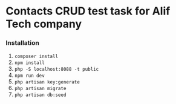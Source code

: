 # Contacts CRUD test task for Alif Tech company

### Installation

1. `composer install`
2. `npm install`
3. `php -S localhost:8088 -t public`
4. `npm run dev`
5. `php artisan key:generate`
6. `php artisan migrate`
7. `php artisan db:seed`
